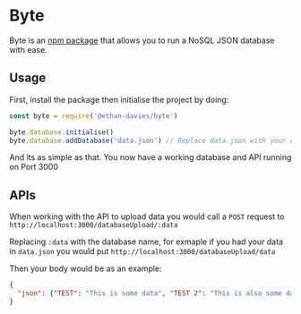 # Byte
Byte is an [npm package](https://www.npmjs.com/package/@ethan-davies/byte) that allows you to run a NoSQL JSON database with ease.

## Usage
First, install the package then initialise the project by doing:
```js
const byte = require('@ethan-davies/byte')

byte.database.initialise()
byte.database.addDatabase('data.json') // Replace data.json with your database name (keep the .json)
```
And its as simple as that. You now have a working database and API running on Port 3000

## APIs
When working with the API to upload data you would call a `POST` request to `http://localhost:3000/databaseUpload/:data`

Replacing `:data` with the database name, for exmaple if you had your data in `data.json` you would put `http://localhost:3000/databaseUpload/data`

Then your body would be as an example:

```json
{
  "json": {"TEST": "This is some data", "TEST 2": "This is also some data"}
}
```